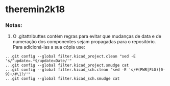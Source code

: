 # theremin2k18

### Notas:

   1. O .gitattributtes contém regras para evitar que mudanças de data e de numeração
      dos componentes sejam propagadas para o repositório. Para adicioná-las a sua
      cópia use:

```
...git config --global filter.kicad_project.clean "sed -E 's/^update=.*$/update=Date/'"
...git config --global filter.kicad_project.smudge cat
...git config --global filter.kicad_sch.clean "sed -E 's/#(PWR|FLG)[0-9]+/#\1?/'"
...git config --global filter.kicad_sch.smudge cat
```
